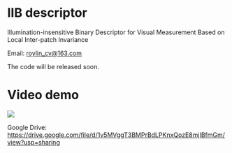 # IIB descriptor
Illumination-insensitive Binary Descriptor for Visual Measurement Based on Local Inter-patch Invariance

Email: roylin_cv@163.com

The code will be released soon.

# Video demo

[![](https://github.com/roylin1229/E2LSD/blob/main/loc_demo.gif)](https://drive.google.com/file/d/1v5MVggT3BMPrBdLPKnxQozE8mjIBfmGm/view?usp=sharing)  

Google Drive: https://drive.google.com/file/d/1v5MVggT3BMPrBdLPKnxQozE8mjIBfmGm/view?usp=sharing  

